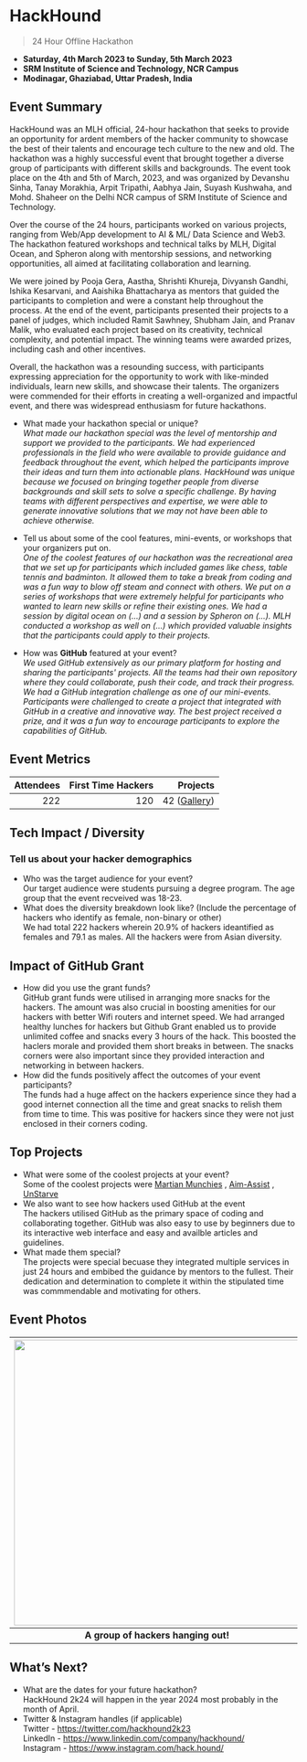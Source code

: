 # HackHound
> 24 Hour Offline Hackathon <br>
 - **Saturday, 4th March 2023 to Sunday, 5th March 2023** 
 - **SRM Institute of Science and Technology, NCR Campus**
 - **Modinagar, Ghaziabad, Uttar Pradesh, India**  

## Event Summary

HackHound was an MLH official, 24-hour hackathon that seeks to provide an opportunity for ardent members of the hacker community to showcase the best of their talents and encourage tech culture to the new and old.
The hackathon was a highly successful event that brought together a diverse group of participants with different skills and backgrounds. The event took place on the 4th and 5th of March, 2023, and was organized by Devanshu Sinha, Tanay Morakhia, Arpit Tripathi, Aabhya Jain, Suyash Kushwaha, and Mohd. Shaheer on the Delhi NCR campus of SRM Institute of Science and Technology.

Over the course of the 24 hours, participants worked on various projects, ranging from Web/App development to AI & ML/ Data Science and Web3. The hackathon featured workshops and technical talks by MLH, Digital Ocean, and Spheron along with mentorship sessions, and networking opportunities, all aimed at facilitating collaboration and learning.

We were joined by Pooja Gera, Aastha, Shrishti Khureja, Divyansh Gandhi, Ishika Kesarvani, and Aaishika Bhattacharya as mentors that guided the participants to completion and were a constant help throughout the process. 
At the end of the event, participants presented their projects to a panel of judges, which included Ramit Sawhney, Shubham Jain, and Pranav Malik, who evaluated each project based on its creativity, technical complexity, and potential impact. The winning teams were awarded prizes, including cash and other incentives.

Overall, the hackathon was a resounding success, with participants expressing appreciation for the opportunity to work with like-minded individuals, learn new skills, and showcase their talents. The organizers were commended for their efforts in creating a well-organized and impactful event, and there was widespread enthusiasm for future hackathons.


- What made your hackathon special or unique? <br>
_What made our hackathon special was the level of mentorship and support we provided to the participants. We had experienced professionals in the field who were available to provide guidance and feedback throughout the event, which helped the participants improve their ideas and turn them into actionable plans.
HackHound was unique because we focused on bringing together people from diverse backgrounds and skill sets to solve a specific challenge. By having teams with different perspectives and expertise, we were able to generate innovative solutions that we may not have been able to achieve otherwise._

- Tell us about some of the cool features, mini-events, or workshops that your organizers put on. <br>
_One of the coolest features of our hackathon was the recreational  area that we set up for participants which included games like chess, table tennis and badminton. It allowed them to take a break from coding and was a fun way to blow off steam and connect with others.
We put on a series of workshops that were extremely helpful for participants who wanted to learn new skills or refine their existing ones. We had a session by digital ocean on (…) and a session by Spheron on (…). MLH conducted a workshop as well on (…) which  provided valuable insights that the participants could apply to their projects._

- How was **GitHub** featured at your event? <br>
_We used GitHub extensively as our primary platform for hosting and sharing the participants' projects. All the teams had their own repository where they could collaborate, push their code, and track their progress.
We had a GitHub integration challenge as one of our mini-events. Participants were challenged to create a project that integrated with GitHub in a creative and innovative way. The best project received a prize, and it was a fun way to encourage participants to explore the capabilities of GitHub._ 


## Event Metrics 

| Attendees |First Time Hackers| Projects|
|---------------:|--------------:|------------:|
  |222|120|42 ([Gallery](https://hackhound.devfolio.co/projects))| 

## Tech Impact / Diversity 

### Tell us about your hacker demographics
 - Who was the target audience for your event? <br> 
  Our target audience were students pursuing a degree program. The age group that the event recveived was 18-23.
 - What does the diversity breakdown look like? (Include the percentage of hackers who identify as female, non-binary or other) <br>
   We had total 222 hackers wherein 20.9% of hackers ideantified as females and 79.1 as males. All the hackers were from Asian diversity.


## Impact of GitHub Grant
- How did you use the grant funds? <br>
 GitHub grant funds were utilised in arranging more snacks for the hackers. The amount was also crucial in boosting amenities for our hackers with better Wifi routers and internet speed. We had arranged healthy lunches for hackers but Github Grant enabled us to provide unlimited coffee and snacks every 3 hours of the hack. This boosted the haclers morale and provided them short breaks in between. The snacks corners were also important since they provided interaction and networking in between hackers. 
- How did the funds positively affect the outcomes of your event participants? <br>
 The funds had a huge affect on the hackers experience since they had a good internet connection all the time and great snacks to relish them from time to time. This was positive for hackers since they were not just enclosed in their corners coding.
## Top Projects

- What were some of the coolest projects at your event? <br> 
Some of the coolest projects were [Martian Munchies](https://devfolio.co/projects/martian-munchies-49b4) , [Aim-Assist](https://devfolio.co/projects/aimassist-08f9) , [UnStarve](https://devfolio.co/projects/aimassist-08f9)
- We also want to see how hackers used GitHub at the event <br>
 The hackers utilised GitHub as the primary space of coding and collaborating together. GitHub was also easy to use by beginners due to its interactive web interface and easy and availble articles and guidelines.
- What made them special? <br>
The projects were special becuase they integrated multiple services in just 24 hours and embibed the guidance by mentors to the fullest. Their dedication and determination to complete it within the stipulated time was commmendable and motivating for others.

## Event Photos

| <img src="https://i1.wp.com/tecknoworks.com/wp-content/uploads/2020/01/hackathon-1.png" width="500" height="auto"> |
|:--:|
| <b> A group of hackers hanging out! </b>|

## What’s Next?
- What are the dates for your future hackathon? <br>
  HackHound 2k24 will happen in the year 2024 most probably in the month of April.
- Twitter & Instagram handles (if applicable)  
  Twitter - https://twitter.com/hackhound2k23 <br>
  LinkedIn - https://www.linkedin.com/company/hackhound/ <br>
  Instagram - https://www.instagram.com/hack.hound/

